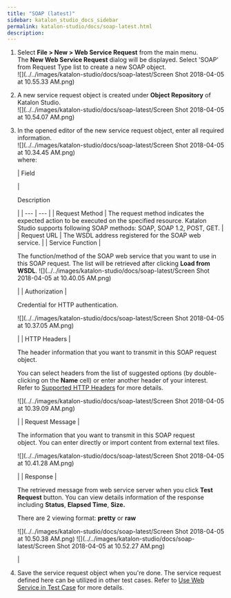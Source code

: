 ```yaml
---
title: "SOAP (latest)" 
sidebar: katalon_studio_docs_sidebar
permalink: katalon-studio/docs/soap-latest.html 
description: 
---
```

1.  Select **File > New > Web Service Request** from the main menu. The **New Web Service Request** dialog will be displayed. Select 'SOAP' from Request Type list to create a new SOAP object.  
    ![](../../images/katalon-studio/docs/soap-latest/Screen Shot 2018-04-05 at 10.55.33 AM.png)  
      
    
2.  A new service request object is created under **Object Repository** of Katalon Studio.  
    ![](../../images/katalon-studio/docs/soap-latest/Screen Shot 2018-04-05 at 10.54.07 AM.png)  
      
    
3.  In the opened editor of the new service request object, enter all required information.  
    ![](../../images/katalon-studio/docs/soap-latest/Screen Shot 2018-04-05 at 10.34.45 AM.png)  
    where:
    
    | 
    Field
    
     | 
    
    Description
    
     |
    | --- | --- |
    | Request Method | The request method indicates the expected action to be executed on the specified resource. Katalon Studio supports following SOAP methods: SOAP, SOAP 1.2, POST, GET. |
    | Request URL | The WSDL address registered for the SOAP web service. |
    | Service Function | 
    
    The function/method of the SOAP web service that you want to use in this SOAP request. The list will be retrieved after clicking **Load from WSDL**. ![](../../images/katalon-studio/docs/soap-latest/Screen Shot 2018-04-05 at 10.40.05 AM.png)
    
    
    
     |
    | Authorization | 
    
    Credential for HTTP authentication.
    
    ![](../../images/katalon-studio/docs/soap-latest/Screen Shot 2018-04-05 at 10.37.05 AM.png)
    
    
    
     |
    | HTTP Headers | 
    
    The header information that you want to transmit in this SOAP request object.
    
    You can select headers from the list of suggested options (by double-clicking on the **Name** cell) or enter another header of your interest. Refer to [Supported HTTP Headers](https://developer.mozilla.org/en-US/docs/Web/HTTP/Headers) for more details.
    
    ![](../../images/katalon-studio/docs/soap-latest/Screen Shot 2018-04-05 at 10.39.09 AM.png)
    
    
    
     |
    | Request Message | 
    
    The information that you want to transmit in this SOAP request object. You can enter directly or import content from external text files. 
    
    ![](../../images/katalon-studio/docs/soap-latest/Screen Shot 2018-04-05 at 10.41.28 AM.png)
    
    
    
     |
    | Response | 
    
    The retrieved message from web service server when you click **Test Request** button. You can view details information of the response including **Status**, **Elapsed Time**, **Size.**
    
    There are 2 viewing format: **pretty** or **raw**
    
    ![](../../images/katalon-studio/docs/soap-latest/Screen Shot 2018-04-05 at 10.50.38 AM.png) ![](../../images/katalon-studio/docs/soap-latest/Screen Shot 2018-04-05 at 10.52.27 AM.png)
    
    
    
     |
    
4.  Save the service request object when you're done. The service request defined here can be utilized in other test cases. Refer to [Use Web Service in Test Case](/display/KD/Using+Web+Service+in+Test+Case) for more details.